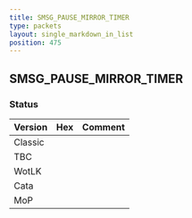 ```yaml
---
title: SMSG_PAUSE_MIRROR_TIMER
type: packets
layout: single_markdown_in_list
position: 475
---
```


## SMSG_PAUSE_MIRROR_TIMER

### Status

Version    | Hex        | Comment
---------- | ---------- | ---------- 
Classic    |            |
TBC        |            |
WotLK      |            |
Cata       |            |
MoP        |            |